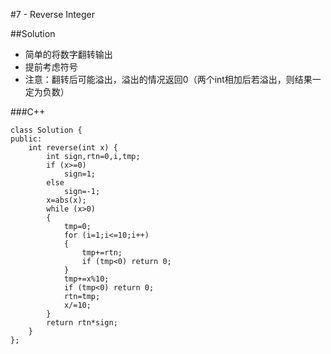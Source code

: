 #7 - Reverse Integer

##Solution

* 简单的将数字翻转输出
* 提前考虑符号
* 注意：翻转后可能溢出，溢出的情况返回0（两个int相加后若溢出，则结果一定为负数）

###C++

```
class Solution {
public:
    int reverse(int x) {
        int sign,rtn=0,i,tmp;
        if (x>=0)
            sign=1;
        else
            sign=-1;
        x=abs(x);
        while (x>0)
        {
            tmp=0;
            for (i=1;i<=10;i++)
            {
                tmp+=rtn;
                if (tmp<0) return 0;
            }
            tmp+=x%10;
            if (tmp<0) return 0;
            rtn=tmp;
            x/=10;
        }
        return rtn*sign;
    }
};
```